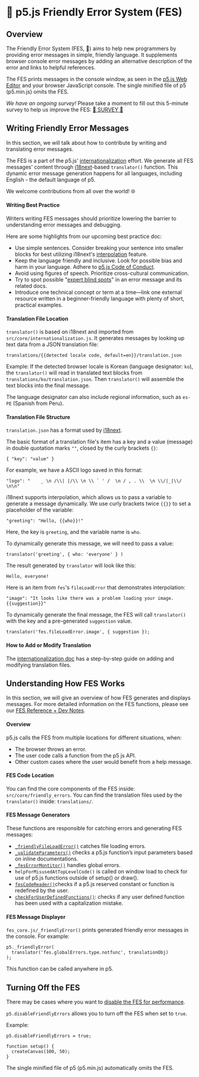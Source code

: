 # 🌸 p5.js Friendly Error System (FES)

## Overview

The Friendly Error System (FES, 🌸) aims to help new programmers by providing error messages in simple, friendly language. It supplements browser console error messages by adding an alternative description of the error and links to helpful references.

The FES prints messages in the console window, as seen in the [p5.js Web Editor](https://github.com/processing/p5.js-web-editor) and your browser JavaScript console. The single minified file of p5 (p5.min.js) omits the FES.

 *We have an ongoing survey!* Please take a moment to fill out this 5-minute survey to help us improve the FES: [🌸 SURVEY 🌸](https://forms.gle/2qStHJFSiw9XMCQJ8)


## Writing Friendly Error Messages

In this section, we will talk about how to contribute by writing and translating error messages.

The FES is a part of the p5.js' [internationalization](https://github.com/processing/p5.js/blob/main/contributor_docs/internationalization.md) effort. We generate all FES messages' content through [i18next](https://www.i18next.com/)-based `translator()` function. This dynamic error message generation happens for all languages, including English - the default language of p5.

We welcome contributions from all over the world! 🌐

#### Writing Best Practice

Writers writing FES messages should prioritize lowering the barrier to understanding error messages and debugging.

Here are some highlights from our upcoming best practice doc:

* Use simple sentences. Consider breaking your sentence into smaller blocks for best utilizing i18next's [interpolation](https://www.i18next.com/translation-function/interpolation) feature.
* Keep the language friendly and inclusive. Look for possible bias and harm in your language. Adhere to [p5.js Code of Conduct](https://github.com/processing/p5.js/blob/main/CODE_OF_CONDUCT.md#p5js-code-of-conduct).
* Avoid using figures of speech. Prioritize cross-cultural communication.
* Try to spot possible "[expert blind spots](https://tilt.colostate.edu/TipsAndGuides/Tip/181)" in an error message and its related docs.
* Introduce one technical concept or term at a time—link one external resource written in a beginner-friendly language with plenty of short, practical examples.

#### Translation File Location

`translator()` is based on i18next and imported from `src/core/internationalization.js`. It generates messages by looking up text data from a JSON translation file:
```
translations/{{detected locale code, default=en}}/translation.json
```

Example:
If the detected browser locale is Korean (language designator: `ko`), the `translator()` will read in translated text blocks from `translations/ko/translation.json`. Then `translator()` will assemble the text blocks into the final message.

The language designator can also include regional information, such as `es-PE` (Spanish from Peru).

#### Translation File Structure
`translation.json` has a format used by [i18next](https://www.i18next.com/misc/json-format).

The basic format of a translation file's item has a key and a value (message) in double quotation marks `""`, closed by the curly brackets `{}`:
```
{ "key": "value" }
```
For example, we have a ASCII logo saved in this format:
```
"logo": "    _ \n /\\| |/\\ \n \\ ` ' /  \n / , . \\  \n \\/|_|\\/ \n\n"
```
i18next supports interpolation, which allows us to pass a variable to generate a message dynamically. We use curly brackets twice `{{}}` to set a placeholder of the variable:
```
"greeting": "Hello, {{who}}!"
```
Here, the key is `greeting`, and the variable name is `who`.

To dynamically generate this message, we will need to pass a value:
```
translator('greeting', { who: 'everyone' } )
```
The result generated by `translator` will look like this:
```
Hello, everyone!
```

Here is an item from `fes`'s `fileLoadError` that demonstrates interpolation:
```
"image": "It looks like there was a problem loading your image. {{suggestion}}"
```
To dynamically generate the final message, the FES will call `translator()` with the key and a pre-generated `suggestion` value.
```
translator('fes.fileLoadError.image', { suggestion });
```

#### How to Add or Modify Translation

The [internationalization doc](https://github.com/processing/p5.js/blob/main/contributor_docs/internationalization.md) has a step-by-step guide on adding and modifying translation files.


## Understanding How FES Works
In this section, we will give an overview of how FES generates and displays messages. For more detailed information on the FES functions, please see our [FES Reference + Dev Notes](https://github.com/almchung/p5jsdocs/blob/main/fes_reference_dev_notes.md).

#### Overview
p5.js calls the FES from multiple locations for different situations, when:
* The browser throws an error.
* The user code calls a function from the p5 js API.
* Other custom cases where the user would benefit from a help message.

#### FES Code Location
You can find the core components of the FES inside:
`src/core/friendly_errors`.
You can find the translation files used by the `translator()` inside:
`translations/`.

#### FES Message Generators
These functions are responsible for catching errors and generating FES messages:
* [`_friendlyFileLoadError()`](https://github.com/almchung/p5jsdocs/blob/main/fes_reference_dev_notes.md#corefriendly_errorsfile_errorsfriendlyfileloaderror) catches file loading errors.
* [`_validateParameters()`](https://github.com/almchung/p5jsdocs/blob/main/fes_reference_dev_notes.md#corefriendly_errorsvalidate_paramsvalidateparameters) checks a p5.js function’s input parameters based on inline documentations.
* [`_fesErrorMontitor()`](https://github.com/almchung/p5jsdocs/blob/main/fes_reference_dev_notes.md#corefriendly_errorsfes_corefeserrormonitor) handles global errors.
* `helpForMisusedAtTopLevelCode()` is called on window load to check for use of p5.js functions outside of setup() or draw().
* [`fesCodeReader()`](https://github.com/almchung/p5jsdocs/blob/main/fes_reference_dev_notes.md#corefriendly_errorsfes_coresketch_readerfescodereader)checks if a p5.js reserved constant or function is redefined by the user.
* [`checkForUserDefinedFunctions()`](https://github.com/almchung/p5jsdocs/blob/main/fes_reference_dev_notes.md#corefriendly_errorsfes_corecheckforuserdefinedfunctions): checks if any user defined function has been used with a capitalization mistake.

#### FES Message Displayer
`fes_core.js/_friendlyError()` prints generated friendly error messages in the console. For example:

```
p5._friendlyError(
  translator('fes.globalErrors.type.notfunc', translationObj)
);
```
This function can be called anywhere in p5.

## Turning Off the FES
There may be cases where you want to [disable the FES for performance](https://github.com/processing/p5.js/wiki/Optimizing-p5.js-Code-for-Performance#disable-the-friendly-error-system-fes).

`p5.disableFriendlyErrors` allows you to turn off the FES when set to `true`.

Example:
```
p5.disableFriendlyErrors = true;

function setup() {
  createCanvas(100, 50);
}
```

The single minified file of p5 (p5.min.js) automatically omits the FES.
